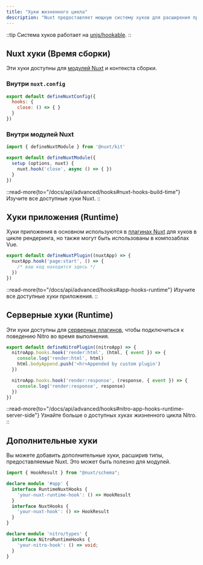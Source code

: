 ```yaml
---
title: "Хуки жизненного цикла"
description: "Nuxt предоставляет мощную систему хуков для расширения практически всех аспектов, использующих хуки."
---
```


::tip
Система хуков работает на [unjs/hookable](https://github.com/unjs/hookable).
::

## Nuxt хуки (Время сборки)

Эти хуки доступны для [модулей Nuxt](/docs/guide/going-further/modules) и контекста сборки.

### Внутри `nuxt.config`

```js [nuxt.config]
export default defineNuxtConfig({
  hooks: {
    close: () => { }
  }
})
```

### Внутри модулей Nuxt

```js
import { defineNuxtModule } from '@nuxt/kit'

export default defineNuxtModule({
  setup (options, nuxt) {
    nuxt.hook('close', async () => { })
  }
})
```

::read-more{to="/docs/api/advanced/hooks#nuxt-hooks-build-time"}
Изучите все доступные хуки Nuxt.
::

## Хуки приложения (Runtime)

Хуки приложения в основном используются в [плагинах Nuxt](/docs/guide/directory-structure/plugins) для хуков в цикле рендеринга, но также могут быть использованы в композаблах Vue.

```js [plugins/test.ts]
export default defineNuxtPlugin((nuxtApp) => {
  nuxtApp.hook('page:start', () => {
    /* ваш код находится здесь */
  })
})
```

::read-more{to="/docs/api/advanced/hooks#app-hooks-runtime"}
Изучите все доступные хуки приложения.
::

## Серверные хуки (Runtime)

Эти хуки доступны для [серверных плагинов](/docs/guide/directory-structure/server#server-plugins), чтобы подключиться к поведению Nitro во время выполнения.

```js [~/server/plugins/test.ts]
export default defineNitroPlugin((nitroApp) => {
  nitroApp.hooks.hook('render:html', (html, { event }) => {
    console.log('render:html', html)
    html.bodyAppend.push('<hr>Appended by custom plugin')
  })

  nitroApp.hooks.hook('render:response', (response, { event }) => {
    console.log('render:response', response)
  })
})
```

::read-more{to="/docs/api/advanced/hooks#nitro-app-hooks-runtime-server-side"}
Узнайте больше о доступных хуках жизненного цикла Nitro.
::

## Дополнительные хуки

Вы можете добавить дополнительные хуки, расширив типы, предоставляемые Nuxt. Это может быть полезно для модулей.

```ts
import { HookResult } from "@nuxt/schema";

declare module '#app' {
  interface RuntimeNuxtHooks {
    'your-nuxt-runtime-hook': () => HookResult
  }
  interface NuxtHooks {
    'your-nuxt-hook': () => HookResult
  }
}

declare module 'nitro/types' {
  interface NitroRuntimeHooks {
    'your-nitro-hook': () => void;
  }
}
```
